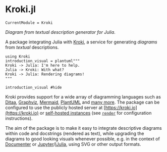 # Kroki.jl

```@meta
CurrentModule = Kroki
```

*Diagram from textual description generator for Julia*.

A package integrating Julia with [Kroki](https://kroki.io), a service for
generating *diagrams* from *textual* descriptions.

```@setup introduction
using Kroki
introduction_visual = plantuml"""
Kroki -> Julia: I'm here to help.
Julia -> Kroki: With what?
Kroki -> Julia: Rendering diagrams!
"""
```
```@example introduction
introduction_visual #hide
```

Kroki provides support for a wide array of diagramming languages such as
[Ditaa](http://ditaa.sourceforge.net/), [Graphviz](https://www.graphviz.org/),
[Mermaid](https://mermaidjs.github.io/), [PlantUML](https://plantuml.com) and
[many more](https://kroki.io/#support). The package can be configured to use
the publicly hosted server at [https://kroki.io](https://kroki.io) or
[self-hosted instances](https://docs.kroki.io/kroki/setup/install/) (see
[`render`](@ref) for configuration instructions).

The aim of the package is to make it easy to integrate descriptive diagrams
within code and docstrings (rendered as text), while upgrading the diagrams to
good looking visuals whenever possible, e.g. in the context of
[Documenter](https://juliadocs.github.io/Documenter.jl/stable/) or
[Jupyter](https://jupyter.org)/[IJulia](https://github.com/JuliaLang/IJulia.jl),
using SVG or other output formats.
